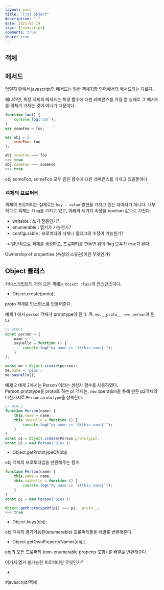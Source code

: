 ```yaml
---
layout: post
title: "[js] object"
description: " "
date: 2021-05-14
tags: [javascript]
comments: true
share: true
---
```


## 객체
## 메서드
엄밀히 말해서 javascript의 메서드는 일반 객체지향 언어에서의 메서드와는 다르다.

왜냐하면, 특정 객체의 메서드는 특정 함수에 대한 레퍼런스를 가질 뿐 실제로 그 메서드를 객체가 가지는 것이 아니기 때문이다.

```javascript
function foo() {
	console.log('bar');
}
var someFoo = foo;

var obj = {
	someFoo: foo
};

obj.someFoo === foo 
>>> true
obj.someFoo === someFoo
>>> true
```

obj.someFoo, someFoo 모두 같은 함수에 대한 레퍼런스를 가지고 있을뿐이다.


### 객체의 프로퍼티

객체의 프로퍼티는 실제로는 `key - value` 쌍만을 가지고 있는 데이터가 아니다.
내부적으로 객체는 `flag`를 가지고 있고, 아래의 세가지 속성을 boolean 값으로 가진다.

- writable : 쓰기 전용인가?
- enumerable : 열거가 가능한가?
- configurable : 프로퍼티의 삭제나 플래그의 수정이 가능한가?

-> 일반적으로 객체를 생성하고, 프로퍼티를 만들면 위의 flag 모두가 true가 된다.


Ownership of properties (속성의 소유권)이란 무엇인가?


## Object 클래스

자바스크립트의 거의 모든 객체는 `Object class`의 인스턴스이다.

- Object.create(proto);

proto 객체로 인스턴스를 만들어준다.

예제 1 에서 `person` 객체가 prototype이 된다.
즉, `me.__proto__ === person`이 된다.

```javascript
// 예제 1
const person = {
	name = '',
	sayHello = function () {
		console.log("my name is `${this.name}`");
	} 
};

const me = Object.create(person);
me.name = 'pius';
me.sayHello();
```


예제 2
예제 2에서는 Person 이라는 생성자 함수를 사용하였다.  
Person.prototype을 proto로 하는 p1 객체는, `new` operation을 통해 만든 p2객체와 마찬가지로 `Person.prototype`을 상속한다.

```javascript
// 예제 2
function Person(name) {
	this.name = name;
	this.sayHello = function () {
		console.log("my name is `${this.name}`");
	}
}
const p1 = Object.create(Person.prototype);
const p2 = new Person('pius');
```

- Object.getPrototypeOf(obj)

obj 객체의 프로토타입을 반환해주는 함수.

```javascript
function Person(name) {
	this.name = name;
	this.sayHello = function () {
		console.log("my name is `${this.name}`");
	}
}
const p1 = new Person('pius');

Object.getPrototypeOf(p1) === p1.__proto__;
>>> true
```

- Object.keys(obj);

obj 객체의  열거가능한(enumerable) 프로퍼티들을 배열로 반환해준다.



- Object.getOwnPropertyNames(obj);

obj의 모든 프로퍼티 (non-enumerable property 포함) 를 배열로 반환해준다.

여기서 열거 불가능한 프로퍼티랑 무엇인가?



-





























#javascript/객체